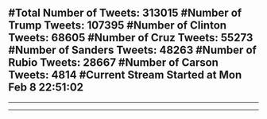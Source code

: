 #Total Number of Tweets: 313015 
#Number of Trump Tweets: 107395
#Number of Clinton Tweets: 68605
#Number of Cruz Tweets: 55273
#Number of Sanders Tweets: 48263
#Number of Rubio Tweets: 28667
#Number of Carson Tweets: 4814
#Current Stream Started at Mon Feb  8 22:51:02
---
---
---
